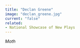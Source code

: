 ```yaml
---
title: "Declan Greene"
image: "declan_greene.jpg"
current: "false"
related:
- National Showcase of New Plays
---
```


*Moth*

